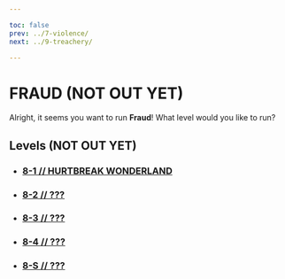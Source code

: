 ```yaml
---

toc: false
prev: ../7-violence/
next: ../9-treachery/

---
```


# FRAUD (NOT OUT YET)

Alright, it seems you want to run **Fraud**! What level would you like to run?

## Levels (NOT OUT YET)

- ### [8-1 // HURTBREAK WONDERLAND](/any/8-fraud/any-8-1.md)

- ### [8-2 // ???](/any/8-fraud/any-8-2.md)

- ### [8-3 // ???](/any/8-fraud/any-8-3.md)

- ### [8-4 // ???](/any/8-fraud/any-8-4.md)

- ### [8-S // ???](/any/8-fraud/any-8-S.md)

<p style="font-size: 1.75px; color: #4d4d4d00; margin-bottom: -52.5px;">
    <i>workaround gap</i>
</p>